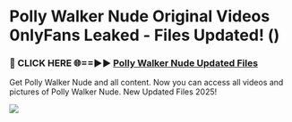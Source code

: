 # Polly Walker Nude Original Videos 0nlyFans Leaked - Files Updated! ()

<h3>🔴 CLICK HERE 🌐==►► <a href="https://tinyurl.com/2p9ay9w9" rel="nofollow">Polly Walker Nude Updated Files</a></h3>

Get Polly Walker Nude and all content. Now you can access all videos and pictures of Polly Walker Nude. New Updated Files 2025!

[![](https://i.imgur.com/KQgVmj3.gif)](https://tinyurl.com/2p9ay9w9)
